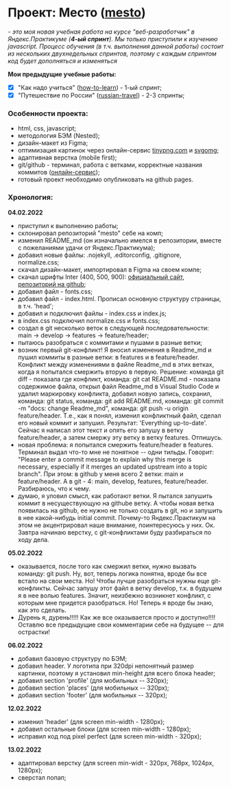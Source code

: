 # Проект: Место ([mesto](https://github.com/pnrf))

*- это моя новая учебная работа на курсе "веб-разработчик" в Яндекс.Практикуме (**4-ый спринт**). Мы только приступили к изучению javascript. Процесс обучения (в т.ч. выполнения данной работы) состоит из нескольких двухнедельных спринтов, поэтому с каждым спринтом код будет дополняться и изменяться*

**Мои предыдущие учебные работы:**
- [X] "Как надо учиться" ([how-to-learn](https://github.com/pnrf)) - 1-ый спринт;
- [X] "Путешествие по России" ([russian-travel](https://pnrf.github.io/russian-travel/)) - 2-3 спринты;

### Особенности проекта:
* html, css, javascript;
* методология БЭМ (Nested);
* дизайн-макет из Figma;
* оптимизация картинок через онлайн-сервис [tinypng.com](https://tinypng.com/) и [svgomg](https://jakearchibald.github.io/svgomg/);
* адаптивная верстка (mobile first);
* git/github - терминал, работа с ветками, корректные названия коммитов ([онлайн-сервис](https://commitlint.io));
* готовый проект необходимо опубликовать на github pages.

### Хронология:
**04.02.2022**

* приступил к выполнению работы;
* склонировал репозиторий "mesto" себе на комп;
* изменил README_md (он изначально имелся в репозитории, вместе с пожеланиями удачи от Яндекс.Практикума);
* добавил новые файлы: .nojekyll, .editorconfig, .gitignore, normalize.css;
* скачал дизайн-макет, импортировал в Figma на своем компе;
* скачал шрифты Inter (400, 500, 900): [официальный сайт](https://rsms.me/inter/), [репозиторий на github](https://github.com/rsms/inter);
* добавил файл - fonts.css;
* добавил файл - index.html. Прописал основную структуру страницы, в т.ч. 'head';
* добавил и подключил файлы - index.css и index.js;
* в index.css подключил normalize.css и fonts.css;
* создал в git несколько веток в следующей последовательности: main -> develop -> features -> feature/header;
* пытаюсь разобраться с коммитами и пушами в разные ветки;
* возник первый git-конфликт! Я вносил изменения в Readme_md и пушил коммиты в разные ветки: в features и в feature/header. Конфликт между изменениями в файле Readme_md в этих ветках, когда я попытался смержить вторую в первую. Решение: команда git diff - показала где конфликт, команда: git cat README.md - показала содержимое файла, открыл файл Readme_md в Visual Studio Code и удалил маркировку конфликта, добавил новую запись, сохранил, команда: git status, команда: git add README.md, команда: git commit -m "docs: change Readme_md", команда: git push -u origin feature/header. Т.е., как я понял, изменил конфликтный файл, сделал его новый коммит и запушил. Результат: 'Everything up-to-date'. Сейчас я написал этот текст и опять его запушу в ветку feature/header, а затем смержу эту ветку в ветку features. Отпишусь.
* новая проблема: я попытался смержить feature/header в features. Терминал выдал что-то мне не понятное -- одни тильды. Говорит: "Please enter a commit message to explain why this merge is necessary, especially if it merges an updated upstream into a topic branch". При этом: в github у меня всего 2 ветки: main и feature/header. А в git - 4: main, develop, features, feature/header. Разбираюсь, что к чему.
* думаю, я уловил смысл, как работают ветки. Я пытался запушить коммит в несуществующую на githube ветку. А чтобы новая ветка появилась на github, ее нужно не только создать в git, но и запушить в нее какой-нибудь initial commit. Почему-то Яндекс.Практикум на этом не акцентрировал наше внимание, поинтересуюсь у них. Ок. Завтра начинаю верстку, с git-конфликтами буду разбираться по ходу дела.

**05.02.2022**

* оказывается, после того как смержил ветки, нужно вызвать команду: git push. Ну, вот, теперь логика понятна, вроде бы все встало на свои места. Но! Чтобы лучше разобраться нужны еще git-конфликты. Сейчас запушу этот файл в ветку develop, т.к. в будущем я в нее волью features. Значит, неизбежно возникнет конфликт, с которым мне придется разобраться. Но! Теперь я вроде бы знаю, как это сделать.
* Дурень я, дурень!!!!! Как же все оказывается просто и доступно!!!! Оставлю все предыдущие свои комментарии себе на будущее -- для острастки!

**06.02.2022**

* добавил базовую структуру по БЭМ;
* добавил header. У логотипа при 320dpi непонятный размер картинки, поэтому я установил min-height для всего блока header;
* добавил section 'profile' (для мобильных -- 320px);
* добавил section 'places' (для мобильных -- 320px);
* добавил section 'footer' (для мобильных -- 320px);

**12.02.2022**

* изменил 'header' (для screen min-width - 1280px);
* добавил остальные блоки (для screen min-width - 1280px);
* исправил код под pixel perfect (для screen min-width - 320px);

**13.02.2022**

* адаптировал верстку (для screen min-widt - 320px, 768px, 1024px, 1280px);
* сверстал попап;
